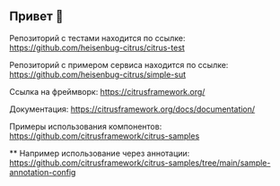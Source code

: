 ## Привет 👋


Репозиторий с тестами находится по ссылке: https://github.com/heisenbug-citrus/citrus-test

Репозиторий с примером сервиса находится по ссылке: https://github.com/heisenbug-citrus/simple-sut

Ссылка на фреймворк: https://citrusframework.org/

Документация: https://citrusframework.org/docs/documentation/

Примеры использования компонентов: https://github.com/citrusframework/citrus-samples

** Например использование через аннотации: https://github.com/citrusframework/citrus-samples/tree/main/sample-annotation-config
